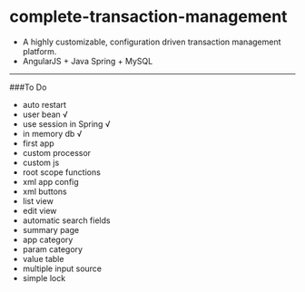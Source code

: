 # complete-transaction-management
* A highly customizable, configuration driven transaction management platform.
* AngularJS + Java Spring + MySQL

---

###To Do
* auto restart
* user bean √
* use session in Spring √
* in memory db √
* first app
* custom processor
* custom js
* root scope functions
* xml app config
* xml buttons
* list view
* edit view
* automatic search fields
* summary page
* app category
* param category
* value table
* multiple input source
* simple lock
